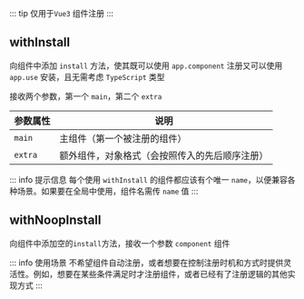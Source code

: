 <script setup>
import { useAddNumInOutlineLabel } from '../../.vitepress/utils/createElement.ts'
useAddNumInOutlineLabel(2)
</script>

::: tip 仅用于`Vue3`
组件注册
:::

## withInstall

向组件中添加 `install` 方法，使其既可以使用 `app.component` 注册又可以使用 `app.use` 安装，且无需考虑 `TypeScript` 类型

<div class="pure-border">

接收两个参数，第一个 `main`，第二个 `extra`

| **参数属性** | **说明**                                       |
| ------------ | ---------------------------------------------- |
| `main`       | 主组件（第一个被注册的组件）                   |
| `extra`      | 额外组件，对象格式（会按照传入的先后顺序注册） |

</div>

::: info 提示信息
每个使用 `withInstall` 的组件都应该有个唯一 `name`，以便兼容各种场景。如果要在全局中使用，组件名需传 `name` 值
:::

## withNoopInstall

向组件中添加空的`install`方法，接收一个参数 `component` 组件

::: info 使用场景
不希望组件自动注册，或者想要在控制注册时机和方式时提供灵活性。例如，想要在某些条件满足时才注册组件，或者已经有了注册逻辑的其他实现方式
:::
